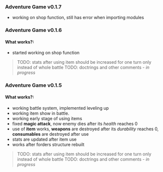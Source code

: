 ### Adventure Game v0.1.7
- working on shop function, still has error when importing modules


### Adventure Game v0.1.6

#### What works?:
- started working on shop function

> TODO: stats after using item should be increased for one turn only instead of whole battle
> TODO: doctrings and other comments - *in progress*



### Adventure Game v0.1.5

#### What works?:

- working battle system, implemented leveling up
- working item show in battle.
- working early stage of using items
- fixed **magic attack**, now enemy dies after its *health* reaches 0
- use of **item** works, **weapons** are destroyed after its *durability* reaches 0, **consumables** are destroyed after use
- stats are updated after item use
- works after forders structure rebuilt

> TODO: stats after using item should be increased for one turn only instead of whole battle
> TODO: doctrings and other comments - *in progress*

